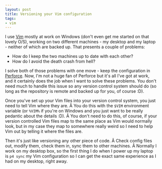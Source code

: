```yaml
---
layout: post
title: Versioning your Vim configuration
tags:
- vim
---
```

I use [Vim](http://www.vim.org) mostly at work on Windows (don't even get me started on that lovely O/S), working on two different machines - my desktop and my laptop - neither of which are backed up. That presents a couple of problems:

- How do I keep the two machines up to date with each other?
- How do I avoid the death crash from hell?

I solve both of those problems with one move - keep the configuration in [Perforce](http://www.perforce.com). Now, I'm not a huge fan of Perforce but it's all I've got at work, and it certainly does the job when I want to solve these problems. You don't need much to handle this issue so any version control system should do (so long as the repository is remote and backed up for you, of course :D).

Once you've set up your Vim files into your version control system, you just need to tell Vim where they are. Â You do this with the `$VIM` environment variable (or `%VIM%` if you're on Windows and you just want to be really pedantic about the details :D). Â You don't need to do this, of course, if your version controlled Vim files map to the same place as Vim would normally look, but in my case they map to somewhere really weird so I need to help Vim out by telling it where the files are.

Then it's just like versioning any other piece of code. Â Check config files out, modify them, check them in, sync them to other machines. Â Normally I work on my desktop box, so the first thing I do when I power up my laptop is `p4 sync` my Vim configuration so I can get the exact same experience as I had on my desktop, right away.
